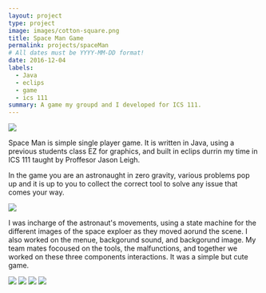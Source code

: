 ```yaml
---
layout: project
type: project
image: images/cotton-square.png
title: Space Man Game
permalink: projects/spaceMan
# All dates must be YYYY-MM-DD format!
date: 2016-12-04
labels:
  - Java 
  - eclips
  - game
  - ics 111
summary: A game my groupd and I developed for ICS 111.
---
```


<img class="ui tiny left circular floated image" src="../images/paintbrushes.jpg">

Space Man is simple single player game. It is written in Java, using a previous students class EZ for graphics, and built in eclips durrin my time in ICS 111 taught by Proffesor Jason Leigh. 

In the game you are an astronaught in zero gravity, various problems pop up and it is up to you to collect the correct tool to solve any issue that comes your way. 

<img class="ui tiny left circular floated image" src="../images/paintbrushes.jpg">

I was incharge of the astronaut's movements, using a state machine for the different images of the space exploer as they moved aorund the scene. I also worked on the menue, backgorund sound, and backgorund image. My team mates focoused on the tools, the malfunctions, and together we worked on these three components interactions. It was a simple but cute game. 

<div class="ui small rounded images">
  <img class="ui image" src="../images/micromouse-robot.png">
  <img class="ui image" src="../images/micromouse-robot-2.jpg">
  <img class="ui image" src="../images/micromouse.jpg">
  <img class="ui image" src="../images/micromouse-circuit.png">
</div>

